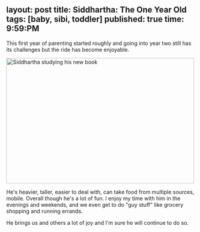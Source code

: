layout: post
title: Siddhartha: The One Year Old
tags: [baby, sibi, toddler]
published: true
time: 9:59:PM
---

This first year of parenting started roughly and going into year two still has
its challenges but the ride has become enjoyable.

<div class="side">
<a href="http://www.flickr.com/photos/ketiya/sets/72157626722598543/"
   title="Studying his new book">
   <img src="http://farm4.static.flickr.com/3651/5779041105_20ac3805e8.jpg"
    width="500" height="334" alt="Siddhartha studying his new book" /></a>
</div>

He's heavier, taller, easier to deal with, can take food from multiple sources,
mobile.  Overall though he's a lot of fun.  I enjoy my time with him in the
evenings and weekends, and we even get to do "guy stuff" like grocery shopping
and running errands.

He brings us and others a lot of joy and I'm sure he will continue to do so.
